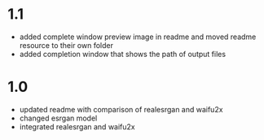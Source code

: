 # 1.1
- added complete window preview image in readme and moved readme resource to their own folder
- added completion window that shows the path of output files

# 1.0
- updated readme with comparison of realesrgan and waifu2x
- changed esrgan model
- integrated realesrgan and waifu2x
